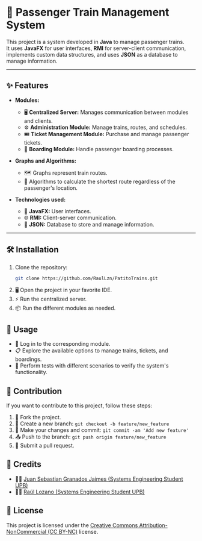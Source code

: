 # 🚆 Passenger Train Management System

This project is a system developed in **Java** to manage passenger trains.  
It uses **JavaFX** for user interfaces, **RMI** for server-client communication, implements custom data structures, and uses **JSON** as a database to manage information.  

---

## ✨ Features

- **Modules:**
  - 🖥️ **Centralized Server:** Manages communication between modules and clients.
  - ⚙️ **Administration Module:** Manage trains, routes, and schedules.
  - 🎟️ **Ticket Management Module:** Purchase and manage passenger tickets.
  - 🚉 **Boarding Module:** Handle passenger boarding processes.

- **Graphs and Algorithms:**
  - 🗺️ Graphs represent train routes.
  - 📐 Algorithms to calculate the shortest route regardless of the passenger's location.

- **Technologies used:**
  - 🎨 **JavaFX:** User interfaces.
  - 🌐 **RMI:** Client-server communication.
  - 📂 **JSON:** Database to store and manage information.

---

## 🛠️ Installation

1. Clone the repository:  
   ```bash
   git clone https://github.com/RaulLzn/PatitoTrains.git
2. 🖥️ Open the project in your favorite IDE.  
3. ⚡ Run the centralized server.  
4. 📦 Run the different modules as needed.  

## 🚀 Usage

- 🔑 Log in to the corresponding module.  
- 📋 Explore the available options to manage trains, tickets, and boardings.  
- 🧪 Perform tests with different scenarios to verify the system's functionality.  

## 🤝 Contribution

If you want to contribute to this project, follow these steps:

1. 🍴 Fork the project.  
2. 🌱 Create a new branch: `git checkout -b feature/new_feature`  
3. 💾 Make your changes and commit: `git commit -am 'Add new feature'`  
4. 📤 Push to the branch: `git push origin feature/new_feature`  
5. 🔄 Submit a pull request.  

## 👥 Credits

- 👨‍💻 [Juan Sebastian Granados Jaimes (Systems Engineering Student UPB)](https://github.com/SebastianGranadosJ)  
- 👨‍💻 [Raúl Lozano (Systems Engineering Student UPB)](https://github.com/RaulLzn)  

## 📜 License

This project is licensed under the [Creative Commons Attribution-NonCommercial (CC BY-NC)](https://creativecommons.org/licenses/by-nc/4.0/) license.  
